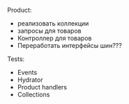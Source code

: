 Product:
  - реализовать коллекции
  - запросы для товаров
  - Контроллер для товаров
  - Переработать интерфейсы шин???

Tests:
  - Events
  - Hydrator
  - Product handlers
  - Collections
